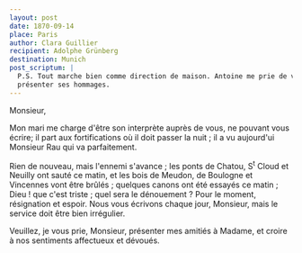 ```yaml
---
layout: post
date: 1870-09-14
place: Paris
author: Clara Guillier
recipient: Adolphe Grünberg
destination: Munich
post_scriptum: |
  P.S. Tout marche bien comme direction de maison. Antoine me prie de vous
  présenter ses hommages.
---
```



Monsieur,

Mon mari me charge d'être son interprète auprès de vous, ne pouvant vous écrire;
il part aux fortifications où il doit passer la nuit ; il a vu aujourd'ui
Monsieur Rau qui va parfaitement.

Rien de nouveau, mais l'ennemi s'avance ; les ponts de Chatou, S<sup>t</sup> Cloud et
Neuilly ont sauté ce matin, et les bois de Meudon, de Boulogne et Vincennes
vont être brûlés ; quelques canons ont été essayés ce matin ; Dieu ! que c'est
triste ; quel sera le dénouement ? Pour le moment, résignation et espoir. Nous
vous écrivons chaque jour, Monsieur, mais le service doit être bien irrégulier.

Veuillez, je vous prie, Monsieur, présenter mes amitiés à Madame, et croire
à nos sentiments affectueux et dévoués.
